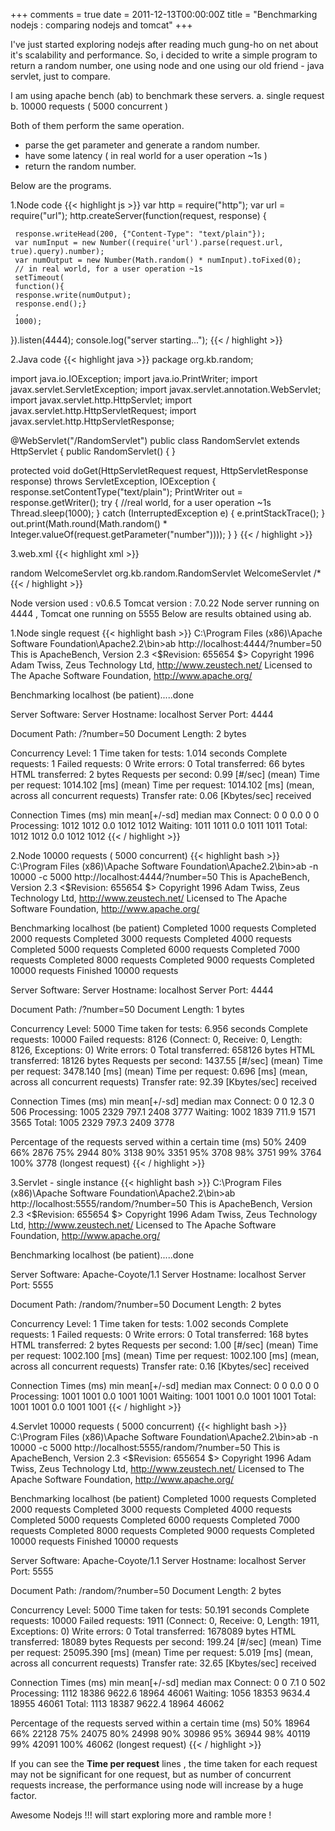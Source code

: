 +++
comments = true
date = 2011-12-13T00:00:00Z
title = "Benchmarking nodejs : comparing nodejs and tomcat"
+++

I've just started exploring nodejs after reading much gung-ho on net about it's scalability and performance.
So, i decided to write a simple program to return a random number, one using node and one using our old friend - java servlet, just to compare.

I am using apache bench (ab) to benchmark these servers.
a. single request
b. 10000 requests ( 5000 concurrent )

Both of them perform the same operation.
- parse the get parameter and generate a random number.
- have some latency ( in real world for a user operation ~1s )
- return the random number.

Below are the programs.

1.Node code
{{< highlight js >}}
var http = require("http");
var url = require("url");
http.createServer(function(request, response) {

     response.writeHead(200, {"Content-Type": "text/plain"});
     var numInput = new Number((require('url').parse(request.url, true).query).number);
     var numOutput = new Number(Math.random() * numInput).toFixed(0);
     // in real world, for a user operation ~1s
     setTimeout(
     function(){
     response.write(numOutput);
     response.end();}
     ,
     1000);     
}).listen(4444);
console.log("server starting...");
{{< / highlight >}}

2.Java code
{{< highlight java >}}
package org.kb.random;

import java.io.IOException;
import java.io.PrintWriter;
import javax.servlet.ServletException;
import javax.servlet.annotation.WebServlet;
import javax.servlet.http.HttpServlet;
import javax.servlet.http.HttpServletRequest;
import javax.servlet.http.HttpServletResponse;

@WebServlet("/RandomServlet")
public class RandomServlet extends HttpServlet {
 public RandomServlet() {
 }

 protected void doGet(HttpServletRequest request,
   HttpServletResponse response) throws ServletException, IOException {
  response.setContentType("text/plain");
  PrintWriter out = response.getWriter();
  try {
   //real world, for a user operation ~1s
   Thread.sleep(1000);
  } catch (InterruptedException e) {
   e.printStackTrace();
  }
  out.print(Math.round(Math.random()
    * Integer.valueOf(request.getParameter("number"))));
 }
}
{{< / highlight >}}

3.web.xml
{{< highlight xml >}}
<!--?xml version="1.0" encoding="UTF-8"?-->
<web-app xmlns:xsi="http://www.w3.org/2001/XMLSchema-instance" xmlns="http://java.sun.com/xml/ns/javaee" xmlns:web="http://java.sun.com/xml/ns/javaee/web-app_2_5.xsd" xsi:schemalocation="http://java.sun.com/xml/ns/javaee http://java.sun.com/xml/ns/javaee/web-app_3_0.xsd" id="WebApp_ID" version="3.0">
  <display-name>random</display-name>
   <servlet>
  <servlet-name>WelcomeServlet</servlet-name>
  <servlet-class>org.kb.random.RandomServlet</servlet-class>
 </servlet>
 <servlet-mapping>
  <servlet-name>WelcomeServlet</servlet-name>
  <url-pattern>/*</url-pattern>
 </servlet-mapping>
</web-app>
{{< / highlight >}}

Node version used : v0.6.5 Tomcat version : 7.0.22
Node server running on 4444 , Tomcat one running on 5555
Below are results obtained using ab.

1.Node single request
{{< highlight bash >}}
C:\Program Files (x86)\Apache Software Foundation\Apache2.2\bin>ab  http://localhost:4444/?number=50
This is ApacheBench, Version 2.3 <$Revision: 655654 $>
Copyright 1996 Adam Twiss, Zeus Technology Ltd, http://www.zeustech.net/
Licensed to The Apache Software Foundation, http://www.apache.org/

Benchmarking localhost (be patient).....done


Server Software:
Server Hostname:        localhost
Server Port:            4444

Document Path:          /?number=50
Document Length:        2 bytes

Concurrency Level:      1
Time taken for tests:   1.014 seconds
Complete requests:      1
Failed requests:        0
Write errors:           0
Total transferred:      66 bytes
HTML transferred:       2 bytes
Requests per second:    0.99 [#/sec] (mean)
Time per request:       1014.102 [ms] (mean)
Time per request:       1014.102 [ms] (mean, across all concurrent requests)
Transfer rate:          0.06 [Kbytes/sec] received

Connection Times (ms)
              min  mean[+/-sd] median   max
Connect:        0    0   0.0      0       0
Processing:  1012 1012   0.0   1012    1012
Waiting:     1011 1011   0.0   1011    1011
Total:       1012 1012   0.0   1012    1012
{{< / highlight >}}

2.Node 10000 requests ( 5000 concurrent)
{{< highlight bash >}}
C:\Program Files (x86)\Apache Software Foundation\Apache2.2\bin>ab -n 10000 -c 5000 http://localhost:4444/?number=50
This is ApacheBench, Version 2.3 <$Revision: 655654 $>
Copyright 1996 Adam Twiss, Zeus Technology Ltd, http://www.zeustech.net/
Licensed to The Apache Software Foundation, http://www.apache.org/

Benchmarking localhost (be patient)
Completed 1000 requests
Completed 2000 requests
Completed 3000 requests
Completed 4000 requests
Completed 5000 requests
Completed 6000 requests
Completed 7000 requests
Completed 8000 requests
Completed 9000 requests
Completed 10000 requests
Finished 10000 requests


Server Software:
Server Hostname:        localhost
Server Port:            4444

Document Path:          /?number=50
Document Length:        1 bytes

Concurrency Level:      5000
Time taken for tests:   6.956 seconds
Complete requests:      10000
Failed requests:        8126
   (Connect: 0, Receive: 0, Length: 8126, Exceptions: 0)
Write errors:           0
Total transferred:      658126 bytes
HTML transferred:       18126 bytes
Requests per second:    1437.55 [#/sec] (mean)
Time per request:       3478.140 [ms] (mean)
Time per request:       0.696 [ms] (mean, across all concurrent requests)
Transfer rate:          92.39 [Kbytes/sec] received

Connection Times (ms)
              min  mean[+/-sd] median   max
Connect:        0    0  12.3      0     506
Processing:  1005 2329 797.1   2408    3777
Waiting:     1002 1839 711.9   1571    3565
Total:       1005 2329 797.3   2409    3778

Percentage of the requests served within a certain time (ms)
  50%   2409
  66%   2876
  75%   2944
  80%   3138
  90%   3351
  95%   3708
  98%   3751
  99%   3764
 100%   3778 (longest request)
{{< / highlight >}}

3.Servlet - single instance
{{< highlight bash >}}
C:\Program Files (x86)\Apache Software Foundation\Apache2.2\bin>ab  http://localhost:5555/random/?number=50
This is ApacheBench, Version 2.3 <$Revision: 655654 $>
Copyright 1996 Adam Twiss, Zeus Technology Ltd, http://www.zeustech.net/
Licensed to The Apache Software Foundation, http://www.apache.org/

Benchmarking localhost (be patient).....done


Server Software:        Apache-Coyote/1.1
Server Hostname:        localhost
Server Port:            5555

Document Path:          /random/?number=50
Document Length:        2 bytes

Concurrency Level:      1
Time taken for tests:   1.002 seconds
Complete requests:      1
Failed requests:        0
Write errors:           0
Total transferred:      168 bytes
HTML transferred:       2 bytes
Requests per second:    1.00 [#/sec] (mean)
Time per request:       1002.100 [ms] (mean)
Time per request:       1002.100 [ms] (mean, across all concurrent requests)
Transfer rate:          0.16 [Kbytes/sec] received

Connection Times (ms)
              min  mean[+/-sd] median   max
Connect:        0    0   0.0      0       0
Processing:  1001 1001   0.0   1001    1001
Waiting:     1001 1001   0.0   1001    1001
Total:       1001 1001   0.0   1001    1001
{{< / highlight >}}

4.Servlet 10000 requests ( 5000 concurrent)
{{< highlight bash >}}
C:\Program Files (x86)\Apache Software Foundation\Apache2.2\bin>ab -n 10000 -c 5000  http://localhost:5555/random/?number=50
This is ApacheBench, Version 2.3 <$Revision: 655654 $>
Copyright 1996 Adam Twiss, Zeus Technology Ltd, http://www.zeustech.net/
Licensed to The Apache Software Foundation, http://www.apache.org/

Benchmarking localhost (be patient)
Completed 1000 requests
Completed 2000 requests
Completed 3000 requests
Completed 4000 requests
Completed 5000 requests
Completed 6000 requests
Completed 7000 requests
Completed 8000 requests
Completed 9000 requests
Completed 10000 requests
Finished 10000 requests


Server Software:        Apache-Coyote/1.1
Server Hostname:        localhost
Server Port:            5555

Document Path:          /random/?number=50
Document Length:        2 bytes

Concurrency Level:      5000
Time taken for tests:   50.191 seconds
Complete requests:      10000
Failed requests:        1911
   (Connect: 0, Receive: 0, Length: 1911, Exceptions: 0)
Write errors:           0
Total transferred:      1678089 bytes
HTML transferred:       18089 bytes
Requests per second:    199.24 [#/sec] (mean)
Time per request:       25095.390 [ms] (mean)
Time per request:       5.019 [ms] (mean, across all concurrent requests)
Transfer rate:          32.65 [Kbytes/sec] received

Connection Times (ms)
              min  mean[+/-sd] median   max
Connect:        0    0   7.1      0     502
Processing:  1112 18386 9622.6  18964   46061
Waiting:     1056 18353 9634.4  18955   46061
Total:       1113 18387 9622.4  18964   46062

Percentage of the requests served within a certain time (ms)
  50%  18964
  66%  22128
  75%  24075
  80%  24998
  90%  30986
  95%  36944
  98%  40119
  99%  42091
 100%  46062 (longest request)
{{< / highlight >}}

If you can see the **Time per request** lines , the time taken for each request may not be significant for one request, but as number of concurrent requests increase, the performance using node will increase by a huge factor.

Awesome Nodejs !!!
will start exploring more and ramble more !
